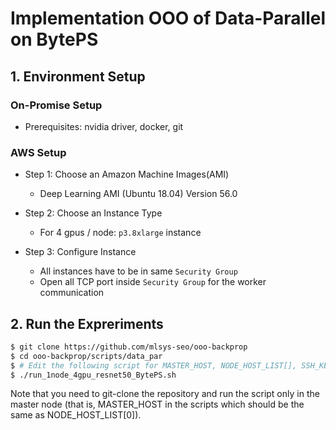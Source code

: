 # Implementation OOO of Data-Parallel on BytePS
## 1. Environment Setup

### On-Promise Setup
- Prerequisites: nvidia driver, docker, git

### AWS Setup

- Step 1: Choose an Amazon Machine Images(AMI)
    - Deep Learning AMI (Ubuntu 18.04) Version 56.0 


- Step 2: Choose an Instance Type
    - For 4 gpus / node: `p3.8xlarge` instance


- Step 3: Configure Instance
    - All instances have to be in same `Security Group`
    - Open all TCP port inside `Security Group` for the worker communication

## 2. Run the Expreriments

```bash
$ git clone https://github.com/mlsys-seo/ooo-backprop
$ cd ooo-backprop/scripts/data_par
$ # Edit the following script for MASTER_HOST, NODE_HOST_LIST[], SSH_KEY_PATH, SSH_ID
$ ./run_1node_4gpu_resnet50_BytePS.sh
```
Note that you need to git-clone the repository and run the script only in the master node (that is, MASTER_HOST in the scripts which should be the same as NODE_HOST_LIST[0]).
